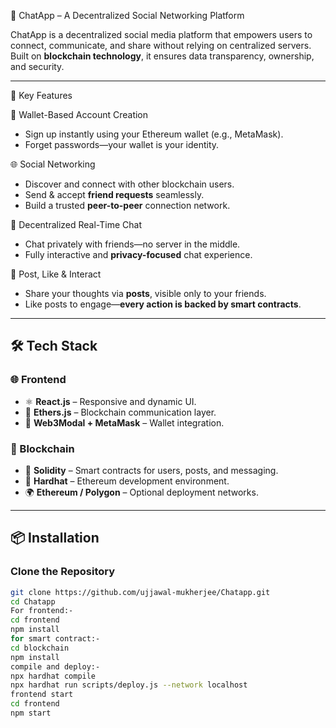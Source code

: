 🔗 ChatApp – A Decentralized Social Networking Platform

ChatApp is a decentralized social media platform that empowers users to connect, communicate, and share without relying on centralized servers. Built on **blockchain technology**, it ensures data transparency, ownership, and security.

---

 🚀 Key Features

👛 Wallet-Based Account Creation
- Sign up instantly using your Ethereum wallet (e.g., MetaMask).
- Forget passwords—your wallet is your identity.

🌐 Social Networking
- Discover and connect with other blockchain users.
- Send & accept **friend requests** seamlessly.
- Build a trusted **peer-to-peer** connection network.

💬 Decentralized Real-Time Chat
- Chat privately with friends—no server in the middle.
- Fully interactive and **privacy-focused** chat experience.

📸 Post, Like & Interact
- Share your thoughts via **posts**, visible only to your friends.
- Like posts to engage—**every action is backed by smart contracts**.

---

## 🛠️ Tech Stack

### 🌐 Frontend
- ⚛️ **React.js** – Responsive and dynamic UI.
- 🔌 **Ethers.js** – Blockchain communication layer.
- 🦊 **Web3Modal + MetaMask** – Wallet integration.

### 🔗 Blockchain
- 🧠 **Solidity** – Smart contracts for users, posts, and messaging.
- 🔨 **Hardhat** – Ethereum development environment.
- 🌍 **Ethereum / Polygon** – Optional deployment networks.
---

## 📦 Installation

### Clone the Repository
```bash
git clone https://github.com/ujjawal-mukherjee/Chatapp.git
cd Chatapp
For frontend:-
cd frontend
npm install
for smart contract:-
cd blockchain
npm install
compile and deploy:-
npx hardhat compile
npx hardhat run scripts/deploy.js --network localhost
frontend start
cd frontend
npm start




